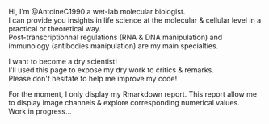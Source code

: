 Hi, I’m @AntoineC1990 a wet-lab molecular biologist.  
I can provide you insights in life science at the molecular & cellular level in a practical or theoretical way.   
Post-transcriptionnal regulations (RNA & DNA manipulation) and immunology (antibodies manipulation) are my main specialties. 

I want to become a dry scientist!  
I'll used this page to expose my dry work to critics & remarks.   
Please don't hesitate to help me improve my code!

For the moment, I only display my Rmarkdown report. This report allow me to display image channels & explore corresponding numerical values.  
Work in progress...

<!---
AntoineC1990/AntoineC1990 is a ✨ special ✨ repository because its `README.md` (this file) appears on your GitHub profile.
You can click the Preview link to take a look at your changes.
--->
